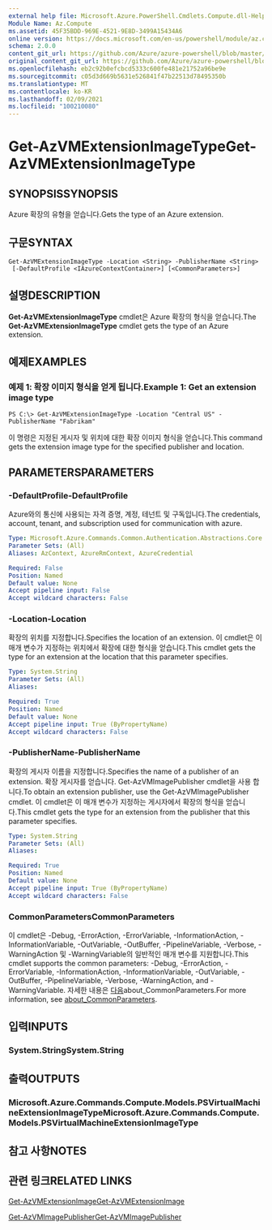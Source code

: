 ```yaml
---
external help file: Microsoft.Azure.PowerShell.Cmdlets.Compute.dll-Help.xml
Module Name: Az.Compute
ms.assetid: 45F35BDD-969E-4521-9E8D-3499A15434A6
online version: https://docs.microsoft.com/en-us/powershell/module/az.compute/get-azvmextensionimagetype
schema: 2.0.0
content_git_url: https://github.com/Azure/azure-powershell/blob/master/src/Compute/Compute/help/Get-AzVMExtensionImageType.md
original_content_git_url: https://github.com/Azure/azure-powershell/blob/master/src/Compute/Compute/help/Get-AzVMExtensionImageType.md
ms.openlocfilehash: eb2c92b0efcbcd5333c600fe481e21752a96be9e
ms.sourcegitcommit: c05d3d669b5631e526841f47b22513d78495350b
ms.translationtype: MT
ms.contentlocale: ko-KR
ms.lasthandoff: 02/09/2021
ms.locfileid: "100210080"
---
```

# <span data-ttu-id="53fd8-101">Get-AzVMExtensionImageType</span><span class="sxs-lookup"><span data-stu-id="53fd8-101">Get-AzVMExtensionImageType</span></span>

## <span data-ttu-id="53fd8-102">SYNOPSIS</span><span class="sxs-lookup"><span data-stu-id="53fd8-102">SYNOPSIS</span></span>
<span data-ttu-id="53fd8-103">Azure 확장의 유형을 얻습니다.</span><span class="sxs-lookup"><span data-stu-id="53fd8-103">Gets the type of an Azure extension.</span></span>

## <span data-ttu-id="53fd8-104">구문</span><span class="sxs-lookup"><span data-stu-id="53fd8-104">SYNTAX</span></span>

```
Get-AzVMExtensionImageType -Location <String> -PublisherName <String>
 [-DefaultProfile <IAzureContextContainer>] [<CommonParameters>]
```

## <span data-ttu-id="53fd8-105">설명</span><span class="sxs-lookup"><span data-stu-id="53fd8-105">DESCRIPTION</span></span>
<span data-ttu-id="53fd8-106">**Get-AzVMExtensionImageType** cmdlet은 Azure 확장의 형식을 얻습니다.</span><span class="sxs-lookup"><span data-stu-id="53fd8-106">The **Get-AzVMExtensionImageType** cmdlet gets the type of an Azure extension.</span></span>

## <span data-ttu-id="53fd8-107">예제</span><span class="sxs-lookup"><span data-stu-id="53fd8-107">EXAMPLES</span></span>

### <span data-ttu-id="53fd8-108">예제 1: 확장 이미지 형식을 얻게 됩니다.</span><span class="sxs-lookup"><span data-stu-id="53fd8-108">Example 1: Get an extension image type</span></span>
```
PS C:\> Get-AzVMExtensionImageType -Location "Central US" -PublisherName "Fabrikam"
```

<span data-ttu-id="53fd8-109">이 명령은 지정된 게시자 및 위치에 대한 확장 이미지 형식을 얻습니다.</span><span class="sxs-lookup"><span data-stu-id="53fd8-109">This command gets the extension image type for the specified publisher and location.</span></span>

## <span data-ttu-id="53fd8-110">PARAMETERS</span><span class="sxs-lookup"><span data-stu-id="53fd8-110">PARAMETERS</span></span>

### <span data-ttu-id="53fd8-111">-DefaultProfile</span><span class="sxs-lookup"><span data-stu-id="53fd8-111">-DefaultProfile</span></span>
<span data-ttu-id="53fd8-112">Azure와의 통신에 사용되는 자격 증명, 계정, 테넌트 및 구독입니다.</span><span class="sxs-lookup"><span data-stu-id="53fd8-112">The credentials, account, tenant, and subscription used for communication with azure.</span></span>

```yaml
Type: Microsoft.Azure.Commands.Common.Authentication.Abstractions.Core.IAzureContextContainer
Parameter Sets: (All)
Aliases: AzContext, AzureRmContext, AzureCredential

Required: False
Position: Named
Default value: None
Accept pipeline input: False
Accept wildcard characters: False
```

### <span data-ttu-id="53fd8-113">-Location</span><span class="sxs-lookup"><span data-stu-id="53fd8-113">-Location</span></span>
<span data-ttu-id="53fd8-114">확장의 위치를 지정합니다.</span><span class="sxs-lookup"><span data-stu-id="53fd8-114">Specifies the location of an extension.</span></span>
<span data-ttu-id="53fd8-115">이 cmdlet은 이 매개 변수가 지정하는 위치에서 확장에 대한 형식을 얻습니다.</span><span class="sxs-lookup"><span data-stu-id="53fd8-115">This cmdlet gets the type for an extension at the location that this parameter specifies.</span></span>

```yaml
Type: System.String
Parameter Sets: (All)
Aliases:

Required: True
Position: Named
Default value: None
Accept pipeline input: True (ByPropertyName)
Accept wildcard characters: False
```

### <span data-ttu-id="53fd8-116">-PublisherName</span><span class="sxs-lookup"><span data-stu-id="53fd8-116">-PublisherName</span></span>
<span data-ttu-id="53fd8-117">확장의 게시자 이름을 지정합니다.</span><span class="sxs-lookup"><span data-stu-id="53fd8-117">Specifies the name of a publisher of an extension.</span></span>
<span data-ttu-id="53fd8-118">확장 게시자를 얻습니다. Get-AzVMImagePublisher cmdlet을 사용 합니다.</span><span class="sxs-lookup"><span data-stu-id="53fd8-118">To obtain an extension publisher, use the Get-AzVMImagePublisher cmdlet.</span></span>
<span data-ttu-id="53fd8-119">이 cmdlet은 이 매개 변수가 지정하는 게시자에서 확장의 형식을 얻습니다.</span><span class="sxs-lookup"><span data-stu-id="53fd8-119">This cmdlet gets the type for an extension from the publisher that this parameter specifies.</span></span>

```yaml
Type: System.String
Parameter Sets: (All)
Aliases:

Required: True
Position: Named
Default value: None
Accept pipeline input: True (ByPropertyName)
Accept wildcard characters: False
```

### <span data-ttu-id="53fd8-120">CommonParameters</span><span class="sxs-lookup"><span data-stu-id="53fd8-120">CommonParameters</span></span>
<span data-ttu-id="53fd8-121">이 cmdlet은 -Debug, -ErrorAction, -ErrorVariable, -InformationAction, -InformationVariable, -OutVariable, -OutBuffer, -PipelineVariable, -Verbose, -WarningAction 및 -WarningVariable의 일반적인 매개 변수를 지원합니다.</span><span class="sxs-lookup"><span data-stu-id="53fd8-121">This cmdlet supports the common parameters: -Debug, -ErrorAction, -ErrorVariable, -InformationAction, -InformationVariable, -OutVariable, -OutBuffer, -PipelineVariable, -Verbose, -WarningAction, and -WarningVariable.</span></span> <span data-ttu-id="53fd8-122">자세한 내용은 [다음](http://go.microsoft.com/fwlink/?LinkID=113216)about_CommonParameters.</span><span class="sxs-lookup"><span data-stu-id="53fd8-122">For more information, see [about_CommonParameters](http://go.microsoft.com/fwlink/?LinkID=113216).</span></span>

## <span data-ttu-id="53fd8-123">입력</span><span class="sxs-lookup"><span data-stu-id="53fd8-123">INPUTS</span></span>

### <span data-ttu-id="53fd8-124">System.String</span><span class="sxs-lookup"><span data-stu-id="53fd8-124">System.String</span></span>

## <span data-ttu-id="53fd8-125">출력</span><span class="sxs-lookup"><span data-stu-id="53fd8-125">OUTPUTS</span></span>

### <span data-ttu-id="53fd8-126">Microsoft.Azure.Commands.Compute.Models.PSVirtualMachineExtensionImageType</span><span class="sxs-lookup"><span data-stu-id="53fd8-126">Microsoft.Azure.Commands.Compute.Models.PSVirtualMachineExtensionImageType</span></span>

## <span data-ttu-id="53fd8-127">참고 사항</span><span class="sxs-lookup"><span data-stu-id="53fd8-127">NOTES</span></span>

## <span data-ttu-id="53fd8-128">관련 링크</span><span class="sxs-lookup"><span data-stu-id="53fd8-128">RELATED LINKS</span></span>

[<span data-ttu-id="53fd8-129">Get-AzVMExtensionImage</span><span class="sxs-lookup"><span data-stu-id="53fd8-129">Get-AzVMExtensionImage</span></span>](./Get-AzVMExtensionImage.md)

[<span data-ttu-id="53fd8-130">Get-AzVMImagePublisher</span><span class="sxs-lookup"><span data-stu-id="53fd8-130">Get-AzVMImagePublisher</span></span>](./Get-AzVMImagePublisher.md)


